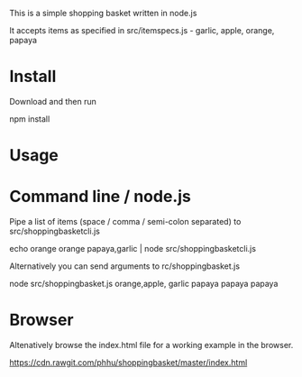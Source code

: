 This is a simple shopping basket written in node.js

It accepts items as specified in src/itemspecs.js - garlic, apple, orange, papaya

Install
=======

Download and then run 

 npm install

Usage
=====

Command line / node.js 
======================

Pipe a list of items (space / comma / semi-colon separated) to src/shoppingbasketcli.js 

 echo orange orange papaya,garlic | node src/shoppingbasketcli.js
 
Alternatively you can send arguments to rc/shoppingbasket.js

 node src/shoppingbasket.js orange,apple, garlic papaya papaya papaya

Browser
=======

Altenatively browse the index.html file for a working example in the browser.

https://cdn.rawgit.com/phhu/shoppingbasket/master/index.html
